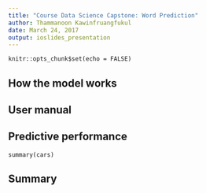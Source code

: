 ```yaml
---
title: "Course Data Science Capstone: Word Prediction"
author: Thammanoon Kawinfruangfukul
date: March 24, 2017
output: ioslides_presentation
---
```

```{r setup, include=FALSE}
knitr::opts_chunk$set(echo = FALSE)
```
## How the model works


## User manual


## Predictive performance
```{r}
summary(cars)
```


## Summary
